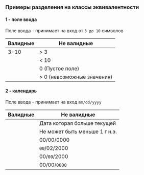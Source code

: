 

### Примеры разделения на классы эквивалентности
#### 1 - поле ввода

Поле ввода - принимает на вход от `3 до 10` символов


| Валидные | Не валидные                |
| -------- | -------------------------- |
| 3-10     | > 3                        |
|          | < 10                       |
|          | 0 (Пустое поле)            |
|          | > 0 (невозможные значения) |

#### 2 - календарь

Поле ввода - принимает на вход `mm/dd/yyyy`

| Валидные | Не валидные                   |
| -------- | ----------------------------- |
|          | Дата которая больше текущей   |
|          | Не может быть меньше 1 г н.э. |
|          | 00/00/0000                    |
|          | `00`/02/2000                  |
|          | 00/`00`/2000                  |
|          | 00/00/`0000`                  |

